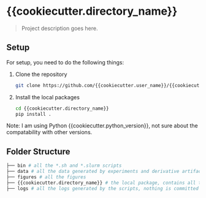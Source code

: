 # {{cookiecutter.directory_name}}

> Project description goes here.

## Setup

For setup, you need to do the following things:


1. Clone the repository
    ```bash
    git clone https://github.com/{{cookiecutter.user_name}}/{{cookiecutter.directory_name}}.git
    ```

2. Install the local packages
    ```bash
    cd {{cookiecutter.directory_name}}
    pip install .
    ```


Note: I am using Python {{cookiecutter.python_version}}, not sure about the compatability with other versions.

## Folder Structure

```bash
├── bin # all the *.sh and *.slurm scripts
├── data # all the data generated by experiments and derivative artifacts. By default, no file is committed.
├── figures # all the figures
├── {{cookiecutter.directory_name}} # the local package, contains all the custom functions and the python scripts
├── logs # all the logs generated by the scripts, nothing is committed
```